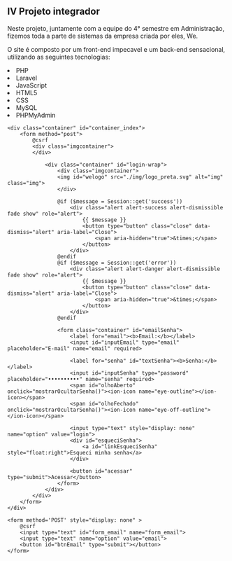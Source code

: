 ## IV Projeto integrador 

Neste projeto, juntamente com a equipe do 4° semestre em Administração, fizemos toda a parte de sistemas da empresa criada por eles, We.

O site é composto por um front-end impecavel e um back-end sensacional, utilizando as seguintes tecnologias:

<li>PHP</li>
<li>Laravel</li>
<li>JavaScript</li>
<li>HTML5</li>
<li>CSS</li>
<li>MySQL</li>
<li>PHPMyAdmin</li>

<body>

    <div class="container" id="container_index">
        <form method="post">
            @csrf
            <div class="imgcontainer">
            </div>
              
                <div class="container" id="login-wrap">
                    <div class="imgcontainer">
                    <img id="welogo" src="./img/logo_preta.svg" alt="img" class="img">
                    </div>

                    @if ($message = Session::get('success'))
                        <div class="alert alert-success alert-dismissible fade show" role="alert">
                            {{ $message }}
                            <button type="button" class="close" data-dismiss="alert" aria-label="Close">
                                <span aria-hidden="true">&times;</span>
                            </button>
                        </div>
                    @endif
                    @if ($message = Session::get('error'))
                        <div class="alert alert-danger alert-dismissible fade show" role="alert">
                            {{ $message }}
                            <button type="button" class="close" data-dismiss="alert" aria-label="Close">
                                <span aria-hidden="true">&times;</span>
                            </button>
                        </div>
                    @endif
                    
                    <form class="container" id="emailSenha">
                        <label for="email"><b>Email:</b></label>
                        <input id="inputEmail" type="email" placeholder="E-mail" name="email" required>
    
                        <label for="senha" id="textSenha"><b>Senha:</b></label>
                        <input id="inputSenha" type="password" placeholder="••••••••••" name="senha" required>
                        <span id="olhoAberto" onclick="mostrarOcultarSenha()"><ion-icon name="eye-outline"></ion-icon></span>
                        <span id="olhoFechado" onclick="mostrarOcultarSenha()"><ion-icon name="eye-off-outline"></ion-icon></span>
                        
                        <input type="text" style="display: none" name="option" value="login">
                        <div id="esqueciSenha">
                            <a id="linkEsqueciSenha" style="float:right">Esqueci minha senha</a>
                        </div>
    
                        <button id="acessar" type="submit">Acessar</button>
                    </form>
                </div>
            </div>
        </form>
    </div>

</body>

    <form method='POST' style="display: none" >
        @csrf
        <input type="text" id="form_email" name="form_email">
        <input type="text" name="option" value="email">
        <button id="btnEmail" type="submit"></button>
    </form>
</html>


<script>
    $('#linkEsqueciSenha').on('click', function() {
        Swal.fire({
            title: 'Alterar senha',
            text: 'Informe seu E-Mail: ',
            input: 'email',
            confirmButtonText: 'Enviar',
            showLoaderOnConfirm: true,
        }).then((event) => {
            $('#form_email').val(event.value)
            document.getElementById('btnEmail').click();
        })
    })

    $('#olhoAberto').hide();

    function mostrarOcultarSenha(){
        var senha = document.getElementById('inputSenha');

        if(senha.type ==  "password"){
            senha.type = 'text';
            $('#olhoFechado').hide();
            $('#olhoAberto').show();
        }else{
            senha.type = 'password';
            $('#olhoAberto').hide();
            $('#olhoFechado').show();
        }
    }
</script>
